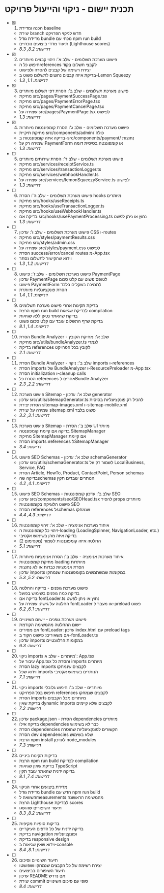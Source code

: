 # תכנית יישום - ניקוי והייעול פרויקט

- [x] 1. הכנה ומדידת baseline



  - יצירת branch חדש לניקוי הפרויקט
  - מדידת גודל bundle נוכחי עם npm run build
  - תיעוד מדדי ביצועים נוכחיים (Lighthouse scores)
  - _דרישות: 8.2, 8.3_

- [x] 2. פישוט מערכת תשלומים - שלב א': זיהוי קבצים מיותרים



  - חיפוש כל הreferences לקבצי תשלום בקוד
  - יצירת רשימה של קבצים להסרה ולפישוט
  - בדיקת איזה קבצים נחוצים לתשלום פשוט ב-Lemon Squeezy
  - _דרישות: 1.1, 1.3_

- [x] 3. פישוט מערכת תשלומים - שלב ב': הסרת דפי תשלום מיותרים



  - מחיקת src/pages/PaymentSuccessPage.tsx  
  - מחיקת src/pages/PaymentErrorPage.tsx
  - מחיקת src/pages/PaymentCancelPage.tsx
  - שמירה על src/pages/PaymentPage.tsx לפישוט
  - _דרישות: 1.3_

- [x] 4. פישוט מערכת תשלומים - שלב ג': הסרת קומפוננטות מיותרות



  - מחיקת תיקיית src/components/admin/ כולה
  - בדיקה איזה קומפוננטות ב-src/components/payment/ נחוצות
  - שמירה רק על PaymentForm או קומפוננטה בסיסית דומה
  - _דרישות: 1.3_

- [ ] 5. פישוט מערכת תשלומים - שלב ד': הסרת שירותים מיותרים


  - מחיקת src/services/receiptService.ts
  - מחיקת src/services/transactionLogger.ts
  - מחיקת src/services/webhookHandler.ts
  - שמירה על src/services/lemonSqueezyService.ts לפישוט
  - _דרישות: 1.3_

- [ ] 6. פישוט מערכת תשלומים - שלב ה': הסרת hooks מיותרים
  - מחיקת src/hooks/useReceipts.ts
  - מחיקת src/hooks/useTransactionLogger.ts
  - מחיקת src/hooks/useWebhookHandler.ts
  - בדיקה אם src/hooks/usePaymentProcessing.ts נחוץ או ניתן לפשט
  - _דרישות: 1.3_

- [ ] 7. פישוט מערכת תשלומים - שלב ו': עדכון CSS ו-routes
  - מחיקת src/styles/paymentResults.css
  - מחיקת src/styles/admin.css
  - שמירה על src/styles/payment.css לפישוט
  - הסרת success/error/cancel routes מ-App.tsx
  - וידוא שהקישור לתשלום נסתר
  - _דרישות: 1.2, 1.3_

- [ ] 8. פישוט מערכת תשלומים - שלב ז': פישוט PaymentPage
  - עדכון PaymentPage לטופס פשוט עם קלט סכום
  - פישוט PaymentForm לתמיכה בשקלים בלבד
  - הסרת פונקציונליות מיותרת
  - _דרישות: 1.1, 1.4_

- [ ] 9. בדיקת תקינות אחרי פישוט מערכת תשלומים
  - הרצת npm run build לבדיקת שגיאות compilation
  - בדיקת שהאתר נטען ללא שגיאות
  - בדיקת שדף התשלום עובד עם קלט סכום פשוט
  - _דרישות: 1.4, 8.1_

- [ ] 10. הסרת Bundle Analyzer - שלב א': מחיקת הקובץ
  - מחיקת src/utils/bundleAnalyzer.ts לגמרי
  - בדיקת references לקובץ בכל הפרויקט
  - _דרישות: 2.1_

- [ ] 11. הסרת Bundle Analyzer - שלב ב': ניקוי imports ו-references
  - הסרת imports של BundleAnalyzer ו-ResourcePreloader מ-App.tsx
  - הסרת initialization ו-cleanup calls
  - הסרת כל references אחרים לBundle Analyzer
  - _דרישות: 2.2, 2.3_

- [ ] 12. פישוט מערכת Sitemap - שלב א': עדכון generator
  - עדכון src/utils/sitemapGenerator.ts להכיל רק פונקציונליות בסיסית
  - הסרת יצירת sitemap-images.xml ו-sitemap-mobile.xml
  - שמירה על יצירת sitemap.xml פשוט בלבד
  - _דרישות: 3.1, 3.2_

- [ ] 13. פישוט מערכת Sitemap - שלב ב': הסרת UI מיותר
  - בדיקה אם קיימת קומפוננטה SitemapManager
  - מחיקת SitemapManager אם קיימת
  - הסרת imports וreferences לSitemapManager
  - _דרישות: 3.4_

- [ ] 14. פישוט SEO Schemas - שלב א': עדכון schemaGenerator
  - עדכון src/utils/schemaGenerator.ts לשמור רק על LocalBusiness, Service, FAQ
  - הסרת Article, HowTo, Product, ContactPoint, Person schemas
  - בדיקה שהschemas הנותרים עובדים תקין
  - _דרישות: 4.1, 4.2_

- [ ] 15. פישוט SEO Schemas - שלב ב': עדכון קומפוננטות SEO
  - עדכון src/components/seo/SEOHead.tsx להסיר props מיותרים
  - פישוט הלוגיקה בקומפוננטות SEO
  - הסרת references לschemas שנמחקו
  - _דרישות: 4.3, 4.4_

- [ ] 16. איחוד מערכות אנימציה - שלב א': זיהוי קומפוננטות
  - זיהוי כל קומפוננטות ה-loading (LoadingSpinner, NavigationLoader, etc.)
  - בדיקה איזה מהן בשימוש אקטיבי
  - החלטה איזה קומפוננטות לשמור (מקסימום 2)
  - _דרישות: 5.1_

- [ ] 17. איחוד מערכות אנימציה - שלב ב': הסרת אנימציות מיותרות
  - מחיקת קומפוננטות loading מיותרות
  - הסרת אנימציות כבדות או לא נחוצות
  - עדכון imports במקומות שמשתמשים בקומפוננטות שנמחקו
  - _דרישות: 5.2, 5.3_

- [ ] 18. פישוט מערכת גופנים - בדיקה והחלטה
  - בדיקה כמה גופנים בשימוש בפועל
  - בדיקה אם fontLoader.ts נחוץ או ניתן לפשט
  - החלטה על גישה: שמירה על fontLoader או מעבר ל-preload פשוט
  - _דרישות: 6.1, 6.2_

- [ ] 19. פישוט מערכת גופנים - יישום השינויים
  - יישום ההחלטה מהמשימה הקודמת
  - אם מסירים fontLoader: עדכון index.html עם preload tags
  - אם משאירים: פישוט הקוד ב-fontLoader.ts
  - עדכון imports במקומות הרלוונטיים
  - _דרישות: 6.3_

- [ ] 20. ניקוי imports מיותרים - שלב א': App.tsx
  - עיבור על App.tsx והסרת כל imports מיותרים
  - הסרת lazy imports לקבצים שנמחקו
  - וידוא שכל imports הנותרים בשימוש אקטיבי
  - _דרישות: 7.1_

- [ ] 21. ניקוי imports מיותרים - שלב ב': חיפוש גלובלי
  - חיפוש בכל הפרויקט references לקבצים שנמחקו
  - הסרת imports מיותרים מכל הקבצים
  - בדיקת שאין dynamic imports לקבצים שלא קיימים
  - _דרישות: 7.2_

- [ ] 22. עדכון package.json - הסרת dependencies מיותרים
  - בדיקה אילו dependencies כבר לא בשימוש
  - הסרת dependencies הקשורים לפונקציונליות שהוסרה
  - הסרת dev dependencies שלא בשימוש
  - הרצת npm install לעדכון node_modules
  - _דרישות: 7.3_

- [ ] 23. בדיקות תקינות ביניים
  - הרצת npm run build לבדיקת compilation
  - בדיקת שאין שגיאות TypeScript
  - בדיקה ידנית שהאתר עובד תקין
  - _דרישות: 7.4, 8.1_

- [ ] 24. מדידת ביצועים אחרי הניקוי
  - מדידת גודל bundle חדש עם npm run build
  - השוואה לmeasurements מהמשימה הראשונה
  - הרצת Lighthouse לבדיקת scores
  - תיעוד השיפורים שהושגו
  - _דרישות: 8.2, 8.3_

- [ ] 25. בדיקות סופיות מקיפות
  - בדיקה ידנית של כל הדפים העיקריים
  - בדיקת navigation ופונקציונליות
  - בדיקת responsive design
  - וידוא שאין שגיאות ב-console
  - _דרישות: 8.1, 8.4_

- [ ] 26. תיעוד השינויים וסיכום
  - יצירת רשימה של כל הקבצים שנמחקו ושפושטו
  - תיעוד השיפורים בביצועים
  - עדכון README אם נדרש
  - יצירת commit סופי עם סיכום השינויים
  - _דרישות: 8.4_